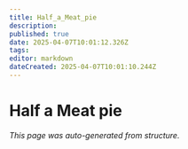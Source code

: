 ```yaml
---
title: Half_a_Meat_pie
description: 
published: true
date: 2025-04-07T10:01:12.326Z
tags: 
editor: markdown
dateCreated: 2025-04-07T10:01:10.244Z
---
```


# Half a Meat pie

*This page was auto-generated from structure.*